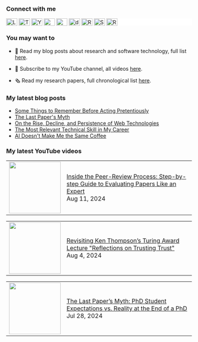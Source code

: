 ### Connect with me

<div style="background-color: white;">
  <a href="https://linkedin.com/in/cesarsotovalero" target="blank"><img align="center" src="https://cdn.jsdelivr.net/npm/simple-icons@3.0.1/icons/linkedin.svg" alt="LinkedIn" height="20" width="30" /></a>
  <a href="https://twitter.com/cesarsotovalero" target="blank"><img align="center" src="https://cdn.jsdelivr.net/npm/simple-icons@3.0.1/icons/twitter.svg" alt="Twitter" height="20" width="30" /></a>
  <a href="https://www.youtube.com/channel/UCR4rI98w6-MqYoCS6jR9LGg" target="blank"><img align="center" src="https://cdn.jsdelivr.net/npm/simple-icons@3.0.1/icons/youtube.svg" alt="YouTube" height="20" width="30" /></a>
  <a href="https://scholar.google.es/citations?user=jNBoowwAAAAJ&hl=en" target="blank"><img align="center" src="https://cdn.jsdelivr.net/npm/simple-icons@3.0.1/icons/googlescholar.svg" alt="GoogleSchoolar" height="20" width="30" /></a>
  <a href="https://orcid.org/0000-0003-0541-6411" target="blank"><img align="center" src="https://cdn.jsdelivr.net/npm/simple-icons@3.0.1/icons/orcid.svg" alt="ORCID" height="20" width="30" /></a>
  <a href="https://dblp.uni-trier.de/pid/192/3923.html" target="blank"><img align="center" src="https://cdn.jsdelivr.net/npm/simple-icons@3.0.1/icons/dblp.svg" alt="dblp" height="20" width="30" /></a>
  <a href="https://www.researchgate.net/profile/Cesar_Soto-Valero" target="blank"><img align="center" src="https://cdn.jsdelivr.net/npm/simple-icons@3.0.1/icons/researchgate.svg" alt="ResearchGate" height="20" width="30" /></a>
  <a href="https://stackoverflow.com/users/10480869/cesarsotovalero" target="blank"><img align="center" src="https://cdn.jsdelivr.net/npm/simple-icons@3.0.1/icons/stackoverflow.svg" alt="StackOverflow" height="20" width="30" /></a>
  <a href="http://feeds.feedburner.com/cesarsotovalero" target="blank"><img align="center" src="https://cdn.jsdelivr.net/npm/simple-icons@3.0.1/icons/rss.svg" alt="R" height="20" width="30" /></a>
</div>

### You may want to
  
- 📕 Read my blog posts about research and software technology, full list [here](https://www.cesarsotovalero.net/blog).

- 🎥 Subscribe to my YouTube channel, all videos [here](https://www.youtube.com/@cesarsotovalero/videos).

- 🗞 Read my research papers, full chronological list [here](https://www.cesarsotovalero.net/publications).

### My latest blog posts

<!-- BLOG-POST-LIST:START -->
- [Some Things to Remember Before Acting Pretentiously](https://www.cesarsotovalero.net/blog/some-things-to-remember-before-acting-pretentiously.html)
- [The Last Paper&#39;s Myth](https://www.cesarsotovalero.net/blog/the-last-paper-myth.html)
- [On the Rise, Decline, and Persistence of Web Technologies](https://www.cesarsotovalero.net/blog/the-evolution-of-the-web-from-html-to-webassembly.html)
- [The Most Relevant Technical Skill in My Career](https://www.cesarsotovalero.net/blog/the-most-relevant-technical-skill-in-my-career.html)
- [AI Doesn&#39;t Make Me the Same Coffee](https://www.cesarsotovalero.net/blog/ai-doesnt-make-me-the-same-coffee.html)
<!-- BLOG-POST-LIST:END -->

### My latest YouTube videos

<!-- YOUTUBE:START --><table style="border: none;"><tr><td style="border: none;"><a href="https://www.youtube.com/watch?v=k31h3hoV-Us"><img width="140px" src="https://i.ytimg.com/vi/k31h3hoV-Us/mqdefault.jpg"></a></td><td style="border: none;"><a href="https://www.youtube.com/watch?v=k31h3hoV-Us">Inside the Peer-Review Process: Step-by-step Guide to Evaluating Papers Like an Expert</a><br/>Aug 11, 2024</td></tr></table><table style="border: none;"><tr><td style="border: none;"><a href="https://www.youtube.com/watch?v=jdnWhkgA_rM"><img width="140px" src="https://i.ytimg.com/vi/jdnWhkgA_rM/mqdefault.jpg"></a></td><td style="border: none;"><a href="https://www.youtube.com/watch?v=jdnWhkgA_rM">Revisiting Ken Thompson’s Turing Award Lecture &quot;Reflections on Trusting Trust&quot;</a><br/>Aug 4, 2024</td></tr></table><table style="border: none;"><tr><td style="border: none;"><a href="https://www.youtube.com/watch?v=-3txwKTHe4Y"><img width="140px" src="https://i.ytimg.com/vi/-3txwKTHe4Y/mqdefault.jpg"></a></td><td style="border: none;"><a href="https://www.youtube.com/watch?v=-3txwKTHe4Y">The Last Paper’s Myth: PhD Student Expectations vs. Reality at the End of a PhD</a><br/>Jul 28, 2024</td></tr></table><!-- YOUTUBE:END -->

